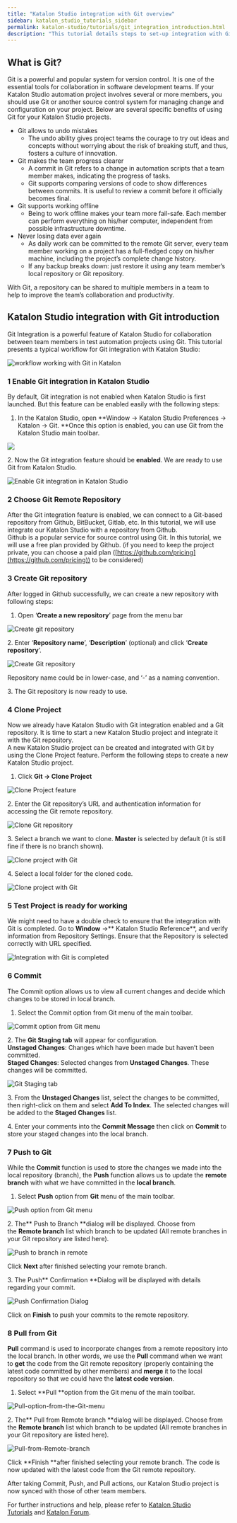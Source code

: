 ```yaml
---
title: "Katalon Studio integration with Git overview"
sidebar: katalon_studio_tutorials_sidebar
permalink: katalon-studio/tutorials/git_integration_introduction.html
description: "This tutorial details steps to set-up integration with Git from Katalon Studio to help address the collaboration among automation teams."
---
```

What is Git?
------------

Git is a powerful and popular system for version control. It is one of the essential tools for collaboration in software development teams. If your Katalon Studio automation project involves several or more members, you should use Git or another source control system for managing change and configuration on your project. Below are several specific benefits of using Git for your Katalon Studio projects.  

*   Git allows to undo mistakes
    *   The undo ability gives project teams the courage to try out ideas and concepts without worrying about the risk of breaking stuff, and thus, fosters a culture of innovation.
*   Git makes the team progress clearer
    *   A commit in Git refers to a change in automation scripts that a team member makes, indicating the progress of tasks.
    *   Git supports comparing versions of code to show differences between commits. It is useful to review a commit before it officially becomes final.
*   Git supports working offline
    *   Being to work offline makes your team more fail-safe. Each member can perform everything on his/her computer, independent from possible infrastructure downtime.
*   Never losing data ever again
    *   As daily work can be committed to the remote Git server, every team member working on a project has a full-fledged copy on his/her machine, including the project’s complete change history.
    *   If any backup breaks down: just restore it using any team member’s local repository or Git repository.

With Git, a repository can be shared to multiple members in a team to help to improve the team’s collaboration and productivity.

Katalon Studio integration with Git introduction
------------------------------------------------

Git Integration is a powerful feature of Katalon Studio for collaboration between team members in test automation projects using Git. This tutorial presents a typical workflow for Git integration with Katalon Studio:

![workflow working with Git in Katalon](../../images/katalon-studio/tutorials/git_integration_introduction/Katalon-and-Git.png)

### 1 Enable Git integration in Katalon Studio

By default, Git integration is not enabled when Katalon Studio is first launched. But this feature can be enabled easily with the following steps:

1.  In the Katalon Studio, open **Window -> Katalon Studio Preferences -> Katalon -> Git. **Once this option is enabled, you can use Git from the Katalon Studio main toolbar.

![](../../images/katalon-studio/tutorials/git_integration_introduction/Enable-Git-integration-in-Katalon-Studio-2.png)

2. Now the Git integration feature should be **enabled**. We are ready to use Git from Katalon Studio.

![Enable Git integration in Katalon Studio](../../images/katalon-studio/tutorials/git_integration_introduction/Enable-Git-integration-in-Katalon-Studio.png)

### 2 Choose Git Remote Repository

After the Git integration feature is enabled, we can connect to a Git-based repository from Github, BitBucket, Gitlab, etc. In this tutorial, we will use integrate our Katalon Studio with a repository from Github.  
Github is a popular service for source control using Git. In this tutorial, we will use a free plan provided by Github. (if you need to keep the project private, you can choose a paid plan ([https://github.com/pricing](https://github.com/pricing)) to be considered)

### 3 Create Git repository

After logged in Github successfully, we can create a new repository with following steps:

1.  Open ‘**Create a new repository**’ page from the menu bar

![Create git repository](../../images/katalon-studio/tutorials/git_integration_introduction/Create-GIT-repository.png)

2. Enter ‘**Repository name**’, ‘**Description**’ (optional) and click ‘**Create repository**’.

![Create Git repository](../../images/katalon-studio/tutorials/git_integration_introduction/Create-git-repository-2.png)

Repository name could be in lower-case, and ‘-’ as a naming convention.

3\. The Git repository is now ready to use.

### 4 Clone Project

Now we already have Katalon Studio with Git integration enabled and a Git repository. It is time to start a new Katalon Studio project and integrate it with the Git repository.  
A new Katalon Studio project can be created and integrated with Git by using the Clone Project feature. Perform the following steps to create a new Katalon Studio project.

1.  Click **Git -> Clone Project**

![Clone Project feature](../../images/katalon-studio/tutorials/git_integration_introduction/Clone-Project.png)

2\. Enter the Git repository’s URL and authentication information for accessing the Git remote repository.

![Clone Git repository](../../images/katalon-studio/tutorials/git_integration_introduction/Clone-Project-with-Git.png)

3\. Select a branch we want to clone. **Master** is selected by default (it is still fine if there is no branch shown).

![Clone project with Git](../../images/katalon-studio/tutorials/git_integration_introduction/Clone-Project-with-Git-3.png)

4\. Select a local folder for the cloned code.

![Clone project with Git](../../images/katalon-studio/tutorials/git_integration_introduction/Clone-Project-with-Git-4.png)

### 5 Test Project is ready for working

We might need to have a double check to ensure that the integration with Git is completed. Go to **Window** ->** Katalon Studio Reference**, and verify information from Repository Settings. Ensure that the Repository is selected correctly with URL specified.

![Integration with Git is completed](../../images/katalon-studio/tutorials/git_integration_introduction/Test-Project-is-ready-for-working1.png)

### 6 Commit

The Commit option allows us to view all current changes and decide which changes to be stored in local branch.

1.  Select the Commit option from Git menu of the main toolbar.

![Commit option from Git menu](../../images/katalon-studio/tutorials/git_integration_introduction/Commit-option-from-Git-menu.png)

2\. The **Git Staging tab** will appear for configuration.  
**Unstaged Changes**: Changes which have been made but haven’t been committed.  
**Staged Changes**: Selected changes from **Unstaged Changes**. These changes will be committed.  

![Git Staging tab](../../images/katalon-studio/tutorials/git_integration_introduction/Git-Staging-tab.png)

3\. From the **Unstaged Changes** list, select the changes to be committed, then right-click on them and select **Add To Index**. The selected changes will be added to the **Staged Changes** list.

4\. Enter your comments into the **Commit Message** then click on **Commit** to store your staged changes into the local branch.

### 7 Push to Git

While the **Commit** function is used to store the changes we made into the local repository (branch), the **Push** function allows us to update the **remote branch** with what we have committed in the **local branch**.

1.  Select **Push** option from **Git** menu of the main toolbar.

![Push option from Git menu](../../images/katalon-studio/tutorials/git_integration_introduction/Push-option-from-Git-menu.png)

2\. The** Push to Branch **dialog will be displayed. Choose from the **Remote branch** list which branch to be updated (All remote branches in your Git repository are listed here).

![Push to branch in remote](../../images/katalon-studio/tutorials/git_integration_introduction/Push-to-branch-in-remote.png)

Click **Next** after finished selecting your remote branch.

3\. The Push** Confirmation **Dialog will be displayed with details regarding your commit.

![Push Confirmation Dialog](../../images/katalon-studio/tutorials/git_integration_introduction/Push-Confirmation-Dialog.png)

Click on **Finish** to push your commits to the remote repository.

### 8 Pull from Git

**Pull** command is used to incorporate changes from a remote repository into the local branch. In other words, we use the **Pull** command when we want to **get** the code from the Git remote repository (properly containing the latest code committed by other members) and **merge** it to the local repository so that we could have the **latest code version**.

1.  Select **Pull **option from the Git menu of the main toolbar.

![Pull-option-from-the-Git-menu](../../images/katalon-studio/tutorials/git_integration_introduction/Pull-option-from-the-Git-menu.png)

2\. The** Pull from Remote branch **dialog will be displayed. Choose from the **Remote branch** list which branch to be updated (All remote branches in your Git repository are listed here).

![Pull-from-Remote-branch](../../images/katalon-studio/tutorials/git_integration_introduction/Pull-from-Remote-branch.png)

Click **Finish **after finished selecting your remote branch. The code is now updated with the latest code from the Git remote repository.

After taking Commit, Push, and Pull actions, our Katalon Studio project is now synced with those of other team members.

For further instructions and help, please refer to [Katalon Studio Tutorials](https://www.katalon.com/resources-center/tutorials/) and [Katalon Forum](https://forum.katalon.com/).